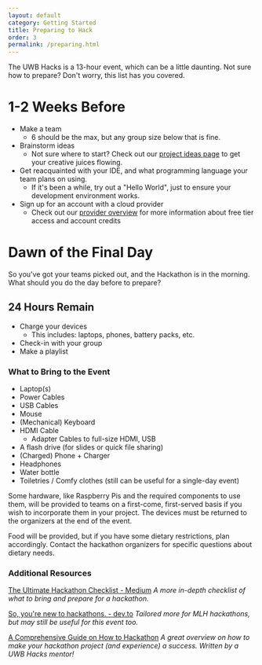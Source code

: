 ```yaml
---
layout: default
category: Getting Started
title: Preparing to Hack
order: 3
permalink: /preparing.html
---
```


The UWB Hacks is a 13-hour event, which can be a little daunting. Not sure how to prepare? Don't worry, this list has you covered.

# 1-2 Weeks Before

- Make a team
    - 6 should be the max, but any group size below that is fine.
- Brainstorm ideas
    - Not sure where to start? Check out our [project ideas page](_docs/project-ideas.md) to get your creative juices flowing.
- Get reacquainted with your IDE, and what programming language your team plans on using.
    - If it's been a while, try out a "Hello World", just to ensure your development environment works.
- Sign up for an account with a cloud provider
    - Check out our [provider overview](_docs/cloud_account_setup.md) for more information about free tier access and account credits
# Dawn of the Final Day
So you've got your teams picked out, and the Hackathon is in the morning. What should you do the day before to prepare?

## 24 Hours Remain
- Charge your devices
    - This includes: laptops, phones, battery packs, etc.
- Check-in with your group
- Make a playlist

### What to Bring to the Event
- Laptop(s)
- Power Cables
- USB Cables
- Mouse
- (Mechanical) Keyboard
- HDMI Cable 
    - Adapter Cables to full-size HDMI, USB
- A flash drive (for slides or quick file sharing)
- (Charged) Phone + Charger
- Headphones
- Water bottle
- Toiletries / Comfy clothes (still can be useful for a single-day event)

Some hardware, like Raspberry Pis and the required components to use them, will be provided to teams on a first-come, first-served basis if you wish to incorporate them in your project. The devices must be returned to the organizers at the end of the event.

Food will be provided, but if you have some dietary restrictions, plan accordingly. Contact the hackathon organizers for specific questions about dietary needs.
### Additional Resources
[The Ultimate Hackathon Checklist - Medium][hackathon-checklist]
_A more in-depth checklist of what to bring and prepare for a hackathon._

[So, you're new to hackathons. - dev.to][so-ur-new-to-hacking]
_Tailored more for MLH hackathons, but may still be useful for this event too._

[A Comprehensive Guide on How to Hackathon][how-to-hackathon]
_A great overview on how to make your hackathon project (and experience) a success. Written by a UWB Hacks mentor!_

[hackathon-checklist]: https://medium.com/hackconcordia/hackathon-checklist-525cc675a83f
[so-ur-new-to-hacking]: https://dev.to/kimcodes/so-youre-new-to-hackathons
[how-to-hackathon]: https://medium.com/@adammirza_97878/a-comprehensive-guide-on-how-to-hackathon-6d7ec00e1a08
[installing-software]: test
